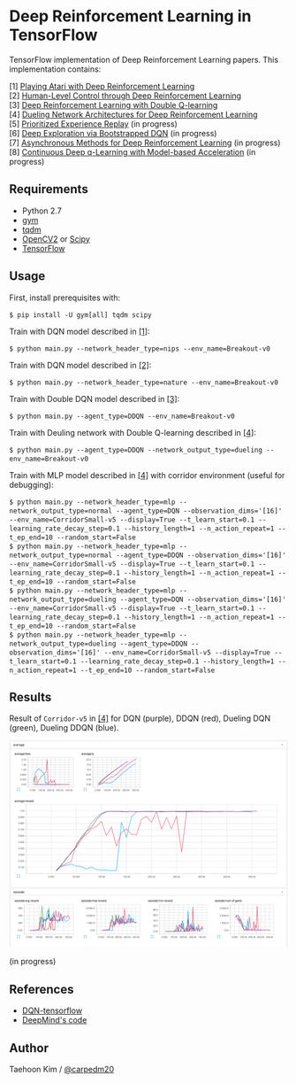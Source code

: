 # Deep Reinforcement Learning in TensorFlow

TensorFlow implementation of Deep Reinforcement Learning papers. This implementation contains:

[1] [Playing Atari with Deep Reinforcement Learning](http://arxiv.org/abs/1312.5602)  
[2] [Human-Level Control through Deep Reinforcement Learning](http://home.uchicago.edu/~arij/journalclub/papers/2015_Mnih_et_al.pdf)  
[3] [Deep Reinforcement Learning with Double Q-learning](http://arxiv.org/abs/1509.06461)  
[4] [Dueling Network Architectures for Deep Reinforcement Learning](http://arxiv.org/abs/1511.06581)  
[5] [Prioritized Experience Replay](http://arxiv.org/pdf/1511.05952v3.pdf) (in progress)  
[6] [Deep Exploration via Bootstrapped DQN](http://arxiv.org/abs/1602.04621) (in progress)  
[7] [Asynchronous Methods for Deep Reinforcement Learning](http://arxiv.org/abs/1602.01783) (in progress)  
[8] [Continuous Deep q-Learning with Model-based Acceleration](http://arxiv.org/abs/1603.00748) (in progress)  


## Requirements

- Python 2.7
- [gym](https://github.com/openai/gym)
- [tqdm](https://github.com/tqdm/tqdm)
- [OpenCV2](http://opencv.org/) or [Scipy](https://www.scipy.org/)
- [TensorFlow](https://www.tensorflow.org/)


## Usage

First, install prerequisites with:

    $ pip install -U gym[all] tqdm scipy

Train with DQN model described in [[1]](#deep-reinforcement-learning-in-tensorflow):

    $ python main.py --network_header_type=nips --env_name=Breakout-v0

Train with DQN model described in [[2]](#deep-reinforcement-learning-in-tensorflow):

    $ python main.py --network_header_type=nature --env_name=Breakout-v0

Train with Double DQN model described in [[3]](#deep-reinforcement-learning-in-tensorflow):

    $ python main.py --agent_type=DDQN --env_name=Breakout-v0

Train with Deuling network with Double Q-learning described in [[4]](#deep-reinforcement-learning-in-tensorflow):

    $ python main.py --agent_type=DDQN --network_output_type=dueling --env_name=Breakout-v0

Train with MLP model described in [[4]](#deep-reinforcement-learning-in-tensorflow) with corridor environment (useful for debugging):

    $ python main.py --network_header_type=mlp --network_output_type=normal --agent_type=DQN --observation_dims='[16]' --env_name=CorridorSmall-v5 --display=True --t_learn_start=0.1 --learning_rate_decay_step=0.1 --history_length=1 --n_action_repeat=1 --t_ep_end=10 --random_start=False
    $ python main.py --network_header_type=mlp --network_output_type=normal --agent_type=DDQN --observation_dims='[16]' --env_name=CorridorSmall-v5 --display=True --t_learn_start=0.1 --learning_rate_decay_step=0.1 --history_length=1 --n_action_repeat=1 --t_ep_end=10 --random_start=False
    $ python main.py --network_header_type=mlp --network_output_type=dueling --agent_type=DQN --observation_dims='[16]' --env_name=CorridorSmall-v5 --display=True --t_learn_start=0.1 --learning_rate_decay_step=0.1 --history_length=1 --n_action_repeat=1 --t_ep_end=10 --random_start=False
    $ python main.py --network_header_type=mlp --network_output_type=dueling --agent_type=DDQN --observation_dims='[16]' --env_name=CorridorSmall-v5 --display=True --t_learn_start=0.1 --learning_rate_decay_step=0.1 --history_length=1 --n_action_repeat=1 --t_ep_end=10 --random_start=False


## Results

Result of `Corridor-v5` in [[4]](#deep-reinforcement-learning-in-tensorflow) for DQN (purple), DDQN (red), Dueling DQN (green), Dueling DDQN (blue).

![model](assets/corridor_result.png)

(in progress)


## References

- [DQN-tensorflow](https://github.com/devsisters/DQN-tensorflow)
- [DeepMind's code](https://sites.google.com/a/deepmind.com/dqn/)


## Author

Taehoon Kim / [@carpedm20](http://carpedm20.github.io/)
